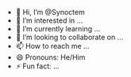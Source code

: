 - 👋 Hi, I’m @Synoctem
- 👀 I’m interested in ...
- 🌱 I’m currently learning ...
- 💞️ I’m looking to collaborate on ...
- 📫 How to reach me ...
- 😄 Pronouns: He/Him
- ⚡ Fun fact: ...

<!---
Synoctem/Synoctem is a ✨ special ✨ repository because its `README.md` (this file) appears on your GitHub profile.
You can click the Preview link to take a look at your changes.
--->
